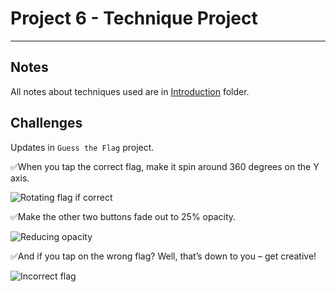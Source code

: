 # Project 6 - Technique Project

---

## Notes

All notes about techniques used are in [Introduction](https://github.com/Sangsom/100-Days-of-SwiftUI/tree/master/Technique%20Projects/Project6%20-%20Animation/Introduction) folder.

## Challenges

Updates in `Guess the Flag` project.

✅When you tap the correct flag, make it spin around 360 degrees on the Y axis.

![Rotating flag if correct](https://media.giphy.com/media/YpSoJH7reJxMpmfIjA/giphy.gif)

✅Make the other two buttons fade out to 25% opacity.

![Reducing opacity](https://media.giphy.com/media/fXna4ZwHtVveP9bksJ/giphy.gif)

✅And if you tap on the wrong flag? Well, that’s down to you – get creative!

![Incorrect flag](https://media.giphy.com/media/ZCBNLIwzI8jDpAdJFH/giphy.gif)
